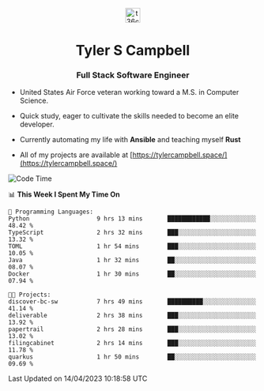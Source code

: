 <p align="center">
<a href="https://www.linkedin.com/in/t36campbell" target="blank"><img align="center" src="https://ik.imagekit.io/t36campbell/Portfolio/linkedin.png.original_m8bbGgPh6.png" alt="t36campbell" height="30" width="30" /></a>
</p>
<h1 align="center">Tyler S Campbell</h1>
<h3 align="center">Full Stack Software Engineer</h3>

* United States Air Force veteran working toward a M.S. in Computer Science.

* Quick study, eager to cultivate the skills needed to become an elite developer.

* Currently automating my life with **Ansible** and teaching myself **Rust**

* All of my projects are available at [https://tylercampbell.space/](https://tylercampbell.space/)

<!--START_SECTION:waka-->
![Code Time](http://img.shields.io/badge/Code%20Time-2%2C386%20hrs%2029%20mins-blue)

📊 **This Week I Spent My Time On** 

```text
💬 Programming Languages: 
Python                   9 hrs 13 mins       ████████████░░░░░░░░░░░░░   48.42 % 
TypeScript               2 hrs 32 mins       ███░░░░░░░░░░░░░░░░░░░░░░   13.32 % 
TOML                     1 hr 54 mins        ███░░░░░░░░░░░░░░░░░░░░░░   10.05 % 
Java                     1 hr 32 mins        ██░░░░░░░░░░░░░░░░░░░░░░░   08.07 % 
Docker                   1 hr 30 mins        ██░░░░░░░░░░░░░░░░░░░░░░░   07.94 % 

🐱‍💻 Projects: 
discover-bc-sw           7 hrs 49 mins       ██████████░░░░░░░░░░░░░░░   41.14 % 
deliverable              2 hrs 38 mins       ███░░░░░░░░░░░░░░░░░░░░░░   13.92 % 
papertrail               2 hrs 28 mins       ███░░░░░░░░░░░░░░░░░░░░░░   13.02 % 
filingcabinet            2 hrs 14 mins       ███░░░░░░░░░░░░░░░░░░░░░░   11.78 % 
quarkus                  1 hr 50 mins        ██░░░░░░░░░░░░░░░░░░░░░░░   09.69 % 
```


 Last Updated on 14/04/2023 10:18:58 UTC
<!--END_SECTION:waka-->
